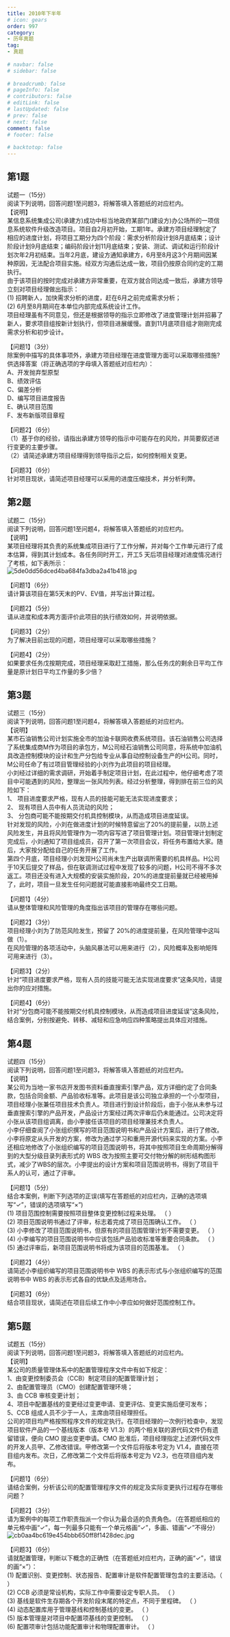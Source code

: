 ```yaml
---  
title: 2010年下半年  
# icon: gears  
order: 997  
category:  
- 历年真题  
tag:  
- 真题  
  
# navbar: false  
# sidebar: false  
  
# breadcrumb: false  
# pageInfo: false  
# contributors: false  
# editLink: false  
# lastUpdated: false  
# prev: false  
# next: false  
comment: false  
# footer: false  
  
# backtotop: false  
---  
```

## 第1题 ##

试题一（15分）  
阅读下列说明，回答问题1至问题3，将解答填入答题纸的对应栏内。  
【说明】  
某信息系统集成公司(承建方)成功中标当地政府某部门(建设方)办公场所的一项信息系统软件升级改造项目。项目自2月初开始，工期1年。承建方项目经理制定了相应的进度计划，将项目工期分为四个阶段：需求分析阶段计划8月底结束；设计阶段计划9月底结束；编码阶段计划11月底结束；安装、测试、调试和运行阶段计划次年2月初结束。当年2月底，建设方通知承建方，6月至8月这3个月期间因某种原因，无法配合项目实施。经双方沟通后达成一致，项目仍按原合同约定的工期执行。  
由于该项目的按时完成对承建方非常重要，在双方就合同达成一致后，承建方领导立刻对项目经理做出指示：  
(1) 招聘新人，加快需求分析的进度，赶在6月之前完成需求分析；  
(2) 6月至8月期间在本单位内部完成系统设计工作。  
项目经理虽有不同意见，但还是根据领导的指示立即修改了进度管理计划并招募了新人，要求项目组按新计划执行，但项目进展缓慢。直到11月底项目组才刚刚完成需求分析和初步设计。  
  
【问题1】（3分）  
除案例中描写的具体事项外，承建方项目经理在进度管理方面可以采取哪些措施?  
供选择答案（将正确选项的字母填入答题纸对应栏内）：  
A、开发抛弃型原型  
B、绩效评估  
C、偏差分析  
D、编写项目进度报告  
E、确认项目范围  
F、发布新版项目章程  
  
【问题2】（6分）  
（1）基于你的经验，请指出承建方领导的指示中可能存在的风险，并简要叙述进行变更的主要步骤。  
（2）请简述承建方项目经理得到领导指示之后，如何控制相关变更。  
  
【问题3】（6分）  
针对项目现状，请简述项目经理可以采用的进度压缩技术，并分析利弊。  


## 第2题 ##

试题二（15分）  
阅读下列说明，回答问题1至问题4，将解答填入答题纸的对应栏内。  
【说明】  
某项目经理将其负责的系统集成项目进行了工作分解，并对每个工作单元进行了成本估算，得到其计划成本。各任务同时开工，开工5 天后项目经理对进度情况进行了考核，如下表所示：  
![5de0dd56dced4ba684fa3dba2a41b418.jpg][]  
  
【问题1】（6分）  
请计算该项目在第5天末的PV、EV值，并写出计算过程。  
  
【问题2】（5分）  
请从进度和成本两方面评价此项目的执行绩效如何，并说明依据。  
  
【问题3】（2分）  
为了解决目前出现的问题，项目经理可以采取哪些措施？  
  
【问题4】（2分）  
如果要求任务戊按期完成，项目经理采取赶工措施，那么任务戊的剩余日平均工作量是原计划日平均工作量的多少倍？  


## 第3题 ##

试题三（15分）  
阅读下列说明，回答问题1至问题4，将解答填入答题纸的对应栏内。  
【说明】  
某市石油销售公司计划实施全市的加油卡联网收费系统项目。该石油销售公司选择了系统集成商M作为项目的承包方，M公司经石油销售公司同意，将系统中加油机具改造控制模块的设计和生产分包给专业从事自动控制设备生产的H公司。同时，M公司任命了有过项目管理经验的小刘作为此项目的项目经理。  
小刘经过详细的需求调研，开始着手制定项目计划，在此过程中，他仔细考虑了项目中可能遇到的风险，整理出一张风险列表。经过分析整理，得到排在前三位的风险如下：  
1、 项目进度要求严格，现有人员的技能可能无法实现进度要求；  
2、 现有项目人员中有人员流动的风险；  
3、 分包商可能不能按期交付机具控制模块，从而造成项目进度延误。  
针对发现的风险，小刘在做进度计划的时候特意留出了20%的提前量，以防上述风险发生，并且将风险管理作为一项内容写进了项目管理计划。项目管理计划制定完成后，小刘通知了项目组成员，召开了第一次项目会议，将任务布置给大家。随后，大家按分配给自己的任务开展了工作。  
第四个月底，项目经理小刘发现H公司尚未生产出联调所需要的机具样品。H公司于10天后提交了样品，但在联调测试过程中发现了较多的问题，H公司不得不多次返工。项目还没有进入大规模的安装实施阶段，20%的进度提前量就已经被用掉了，此时，项目一旦发生任何问题就可能直接影响最终交工日期。  
  
【问题1】（4分）  
请从整体管理和风险管理的角度指出该项目的管理存在哪些问题。  
  
【问题2】（3分）  
项目经理小刘为了防范风险发生，预留了 20%的进度提前量，在风险管理中这叫做（1）。  
在风险管理的各项活动中，头脑风暴法可以用来进行（2），风险概率及影响矩阵可用来进行（3）。  
  
【问题3】（2分）  
针对“项目进度要求严格，现有人员的技能可能无法实现进度要求”这条风险，请提出你的应对措施。  
  
【问题4】（6分）  
针对“分包商可能不能按期交付机具控制模块，从而造成项目进度延误”这条风险，结合案例，分别按避免、转移、减轻和应急响应四种策略提出具体应对措施。  


## 第4题 ##

试题四（15分）  
阅读下列说明，回答问题1至问题3，将解答填入答题纸的对应栏内。  
【说明】  
某公司为当地一家书店开发图书资料垂直搜索引擎产品，双方详细约定了合同条款，包括合同金额、产品验收标准等。此项目是该公司独立承担的一个小型项目，项目经理小张兼任项目技术负责人。项目进行到设计阶段后，由于小张从未参与过垂直搜索引擎的产品开发，产品设计方案经过两次评审后仍未能通过。公司决定将小张从该项目组调离，由小李接任该项目的项目经理兼技术负责人。  
小李仔细查阅了小张组织撰写的项目范围说明书和产品设计方案后，进行了修改。小李将原定从头开发的方案，修改为通过学习和重用开源代码来实现的方案。小李还相应地修改了小张组织编写的项目范围说明书，将其中按照项目生命周期分解得到的大型分级目录列表形式的 WBS 改为按照主要可交付物分解的树形结构图形式，减少了WBS的层次。小李提出的设计方案和项目范围说明书，得到了项目干系人的认可，通过了评审。  
  
【问题1】（5分）  
结合本案例，判断下列选项的正误(填写在答题纸的对应栏内，正确的选项填写“✓”，错误的选项填写“×”)  
(1) 项目范围控制需要按照项目整体变更控制过程来处理。 （ ）  
(2) 项目范围说明书通过了评审，标志着完成了项目范围确认工作。 （ ）  
(3) 小李修改了项目范围说明书，但原有的项目范围管理计划不需要变更。 （ ）  
(4) 小李编写的项目范围说明书中应该包括产品验收标准等重要合同条款。 （ ）  
(5) 通过评审后，新项目范围说明书将成为该项目的范围基准。 （ ）  
  
【问题2】（4分）  
请简述小李组织编写的项目范围说明书中 WBS 的表示形式与小张组织编写的范围说明书中 WBS 的表示形式各自的优缺点及适用场合。  
  
【问题3】（6分）  
结合项目现状，请简述在项目后续工作中小李应如何做好范围控制工作。  


## 第5题 ##

试题五（15分）  
阅读下列说明，回答问题1至问题3，将解答填入答题纸的对应栏内。  
【说明】  
某公司的质量管理体系中的配置管理程序文件中有如下规定：  
1、由变更控制委员会（CCB）制定项目的配置管理计划；  
2、由配置管理员（CMO）创建配置管理环境；  
3、由 CCB 审核变更计划；  
4、项目中配置基线的变更经过变更申请、变更评估、变更实施后便可发布；  
5、CCB 组成人员不少于一人，主席由项目经理担任。  
公司的项目均严格按照程序文件的规定执行。在项目经理的一次例行检查中，发现项目软件产品的一个基线版本（版本号 V1.3）的两个相关联的源代码文件仍有遗留错误，便向 CMO 提出变更申请。CMO 批准后，项目经理指定上述源代码文件的开发人员甲、乙修改错误。甲修改第一个文件后将版本号定为 V1.4，直接在项目组内发布。次日，乙修改第二个文件后将版本号定为 V2.3，也在项目组内发布。  
  
【问题1】（6分）  
请结合案例，分析该公司的配置管理程序文件的规定及实际变更执行过程存在哪些问题？  
  
【问题2】（3分）  
请为案例中的每项工作职责指派一个你认为最合适的负责角色。（在答题纸相应的单元格中画“✓”，每一列最多只能有一个单元格画“✓”，多画、错画“✓”不得分）  
![cb0aa4bc619e454bbb650ff8f1428dec.jpg][]  
  
【问题3】（6分）  
请就配置管理，判断以下概念的正确性（在答题纸对应栏内，正确的画“✓”，错误的画“×”）：  
(1) 配置识别、变更控制、状态报告、配置审计是软件配置管理包含的主要活动。（ ）  
(2) CCB 必须是常设机构，实际工作中需要设定专职人员。 （ ）  
(3) 基线是软件生存期各个开发阶段末尾的特定点，不同于里程碑。 （ ）  
(4) 动态配置库用于管理基线和控制基线的变更。 （ ）  
(5) 版本管理是对项目中配置项基线的变更控制。 （ ）  
(6) 配置项审计包括功能配置审计和物理配置审计。 （ ）  



[5de0dd56dced4ba684fa3dba2a41b418.jpg]: https://www.xkxxkx.cn/file/exam/software/系统集成项目管理工程师/案例/第2题/5de0dd56dced4ba684fa3dba2a41b418.jpg
[cb0aa4bc619e454bbb650ff8f1428dec.jpg]: https://www.xkxxkx.cn/file/exam/software/系统集成项目管理工程师/案例/第5题/cb0aa4bc619e454bbb650ff8f1428dec.jpg
